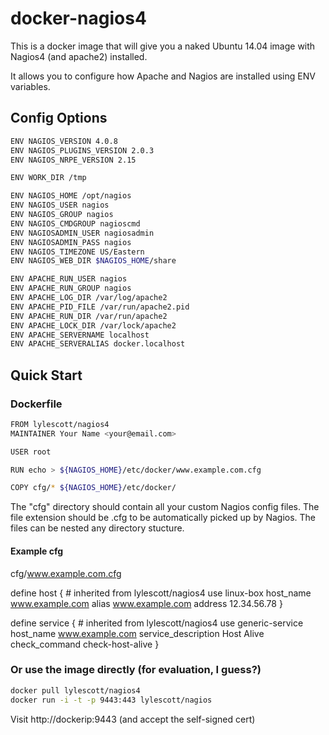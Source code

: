 # docker-nagios4

This is a docker image that will give you a naked Ubuntu 14.04 image with
Nagios4 (and apache2) installed.

It allows you to configure how Apache and Nagios are installed using ENV
variables.

## Config Options

```bash
ENV NAGIOS_VERSION 4.0.8
ENV NAGIOS_PLUGINS_VERSION 2.0.3
ENV NAGIOS_NRPE_VERSION 2.15

ENV WORK_DIR /tmp

ENV NAGIOS_HOME /opt/nagios
ENV NAGIOS_USER nagios
ENV NAGIOS_GROUP nagios
ENV NAGIOS_CMDGROUP nagioscmd
ENV NAGIOSADMIN_USER nagiosadmin
ENV NAGIOSADMIN_PASS nagios
ENV NAGIOS_TIMEZONE US/Eastern
ENV NAGIOS_WEB_DIR $NAGIOS_HOME/share

ENV APACHE_RUN_USER nagios
ENV APACHE_RUN_GROUP nagios
ENV APACHE_LOG_DIR /var/log/apache2
ENV APACHE_PID_FILE /var/run/apache2.pid
ENV APACHE_RUN_DIR /var/run/apache2
ENV APACHE_LOCK_DIR /var/lock/apache2
ENV APACHE_SERVERNAME localhost
ENV APACHE_SERVERALIAS docker.localhost
```

## Quick Start


### Dockerfile
```bash
FROM lylescott/nagios4
MAINTAINER Your Name <your@email.com>

USER root

RUN echo > ${NAGIOS_HOME}/etc/docker/www.example.com.cfg

COPY cfg/* ${NAGIOS_HOME}/etc/docker/
```

The "cfg" directory should contain all your custom Nagios config files. The
file extension should be .cfg to be automatically picked up by Nagios. The
files can be nested any directory stucture.

#### Example cfg

cfg/www.example.com.cfg

define host {
    # inherited from lylescott/nagios4
    use                             linux-box
    host_name                       www.example.com
    alias                           www.example.com
    address                         12.34.56.78
}

define service {
    # inherited from lylescott/nagios4
    use                             generic-service
    host_name                       www.example.com
    service_description             Host Alive
    check_command                   check-host-alive
}

### Or use the image directly (for evaluation, I guess?)
```bash
docker pull lylescott/nagios4
docker run -i -t -p 9443:443 lylescott/nagios
```

Visit http://dockerip:9443 (and accept the self-signed cert)
